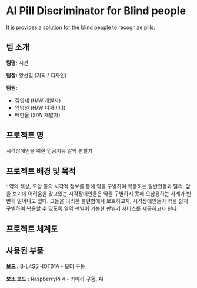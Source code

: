 # AI Pill Discriminator for Blind people
It is provides a solution for the blind people to recognize pills.

## 팀 소개
**팀명:** 시선

**팀장:** 황선일 (기획 / 디자인)

**팀원:**

- 김영재 (H/W 개발자)
- 임영선 (H/W 디자이너)
- 배한울 (S/W 개발자)

## 프로젝트 명
시각장애인을 위한 인공지능 알약 판별기

## 프로젝트 배경 및 목적
: 약의 색상, 모양 등의 시각적 정보를 통해 약을 구별하여 복용하는 일반인들과 달리,
앞을 보기에 어려움을 갖고있는 시각장애인들은 약을 구별하지 못해 오남용하는 사례가 빈번히 일어나고 있다.
그들을 이러한 불편함에서 보호하고자, 시각장애인들이 약을 쉽게 구별하여 복용할 수 있도록 알약 판별이 가능한 판별기 서비스를 제공하고자 한다.

## 프로젝트 체계도

## 사용된 부품
**보드 :** B-L4S5I-IOT01A - 모터 구동

**보조 보드 :** RaspberryPi 4 - 카메라 구동, AI
